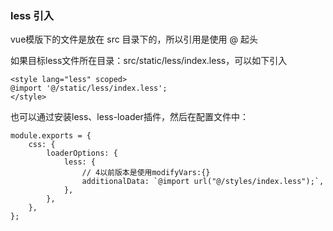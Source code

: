 ### less 引入

vue模版下的文件是放在 src 目录下的，所以引用是使用 @ 起头

如果目标less文件所在目录：src/static/less/index.less，可以如下引入
```
<style lang="less" scoped>
@import '@/static/less/index.less';
</style>
```

也可以通过安装less、less-loader插件，然后在配置文件中：

```
module.exports = {
	css: {
		loaderOptions: {
			less: {
				// 4以前版本是使用modifyVars:{}
				additionalData: `@import url("@/styles/index.less");`,
			},
		},
	},
};

```